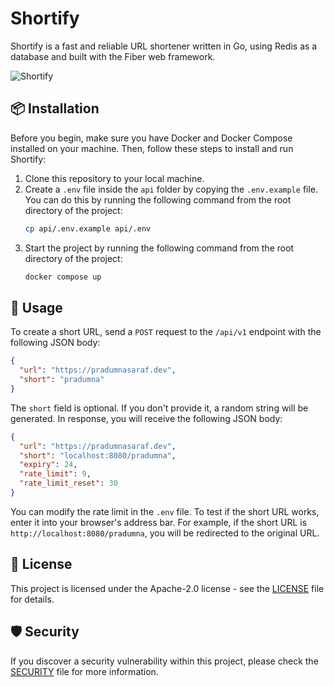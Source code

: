 # Shortify

Shortify is a fast and reliable URL shortener written in Go, using Redis as a database and built with the Fiber web framework.

![Shortify](https://github.com/Pradumnasaraf/Shortify/assets/51878265/2c2686e8-82aa-481c-9d4a-07c2d3711398)

## 📦 Installation

Before you begin, make sure you have Docker and Docker Compose installed on your machine. Then, follow these steps to install and run Shortify:

1. Clone this repository to your local machine.
2. Create a `.env` file inside the `api` folder by copying the `.env.example` file. You can do this by running the following command from the root directory of the project:
   ```bash
   cp api/.env.example api/.env
   ```
3. Start the project by running the following command from the root directory of the project:
   ```bash
   docker compose up
   ```

## 📝 Usage

To create a short URL, send a `POST` request to the `/api/v1` endpoint with the following JSON body:

```json
{
  "url": "https://pradumnasaraf.dev",
  "short": "pradumna"
}
```

The `short` field is optional. If you don't provide it, a random string will be generated. In response, you will receive the following JSON body:

```json
{
  "url": "https://pradumnasaraf.dev",
  "short": "localhost:8080/pradumna",
  "expiry": 24,
  "rate_limit": 9,
  "rate_limit_reset": 30
}
```

You can modify the rate limit in the `.env` file. To test if the short URL works, enter it into your browser's address bar. For example, if the short URL is `http://localhost:8080/pradumna`, you will be redirected to the original URL.

## 📜 License

This project is licensed under the Apache-2.0 license - see the [LICENSE](LICENSE) file for details.

## 🛡 Security

If you discover a security vulnerability within this project, please check the [SECURITY](SECURITY.md) file for more information.
